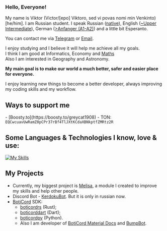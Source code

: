 ### Hello, Everyone!

My name is Viktor (Victor/[epo] Viktoro, sed vi povas nomi min Venkinto) [he/him]. I am Russian student. I speak Russian ([native](https://en.wikipedia.org/wiki/Russian_language)), English ([~Upper Intermediate](https://learnenglish.britishcouncil.org/english-levels)), German ([>Anfanger (A1-A2)](https://www.goethe.de/ins/in/de/spr/kon/stu.html)) and a little bit Esperanto.

You can contact me via [Telegram](https://t.me/Grey31) or [Email](mailto:mail@kerdoku.top).

I enjoy studying and I believe it will help me achieve all my goals. <br>
I think I am good at Informatics, Economy and [Maths](https://www.thesaurus.com/e/grammar/math-vs-maths/#:~:text=Math%20is%20the%20preferred%20term,places%20while%20maths%20was%20elsewhere.) <br>
Also I am interested in Geography and Astronomy. <br>

<strong>My main goal is to make our world a much better, safer and easier place for everyone.</strong><br>

I enjoy learning new things to become a better developer, always improving my coding skills and my workflow.<br>

<h2>Ways to support me</h2>
   - [Boosty.to](https://boosty.to/greycat1908)
   - TON: <code>EQCwcuavUwRamZ0pCPr37rBf4TlJXtKCdaXBNkptfZMRtz2R</code>

<h2>Some Languages & Technologies I know, love & use: </h2>

[![My Skills](https://skillicons.dev/icons?i=git,python,rust,dart,flutter,vue,bootstrap,arduino,mongodb,postgres,linux)](https://skillicons.dev)

<h2>My Projects</h2>

* Currently, my biggest project is [Melisa](https://melisapy.site/), a module I created to improve my skills and help other people. 
* Discord Bot - [KerdokuBot](https://kerdoku.top/). But it is only in russian now.
* [BotiCord](https://github.com/boticord) SDK: 
    * [boticordrs](https://github.com/boticord/boticordrs) (Rust);
    * [boticorddart](https://github.com/grey-cat-1908/boticorddart) (Dart);
    * [boticordpy](https://github.com/boticord/boticordpy) (Python). 
    * Also I am developer of [BotiCord Material Docs](https://github.com/boticord/docs) and [BumpBot](https://boticord.top/bot/947141336451153931).

